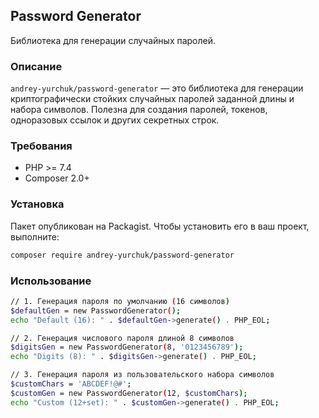 ## Password Generator

Библиотека для генерации случайных паролей.

### Описание

`andrey-yurchuk/password-generator` — это библиотека для генерации криптографически стойких случайных паролей 
заданной длины и набора символов. Полезна для создания паролей, токенов, одноразовых ссылок и других секретных строк.

### Требования

- PHP >= 7.4
- Composer 2.0+

### Установка

Пакет опубликован на Packagist. Чтобы установить его в ваш проект, выполните:

```bash
composer require andrey-yurchuk/password-generator
```

### Использование

```bash
// 1. Генерация пароля по умолчанию (16 символов)
$defaultGen = new PasswordGenerator();
echo "Default (16): " . $defaultGen->generate() . PHP_EOL;

// 2. Генерация числового пароля длиной 8 символов
$digitsGen = new PasswordGenerator(8, '0123456789');
echo "Digits (8): " . $digitsGen->generate() . PHP_EOL;

// 3. Генерация пароля из пользовательского набора символов
$customChars = 'ABCDEF!@#';
$customGen = new PasswordGenerator(12, $customChars);
echo "Custom (12+set): " . $customGen->generate() . PHP_EOL;
```